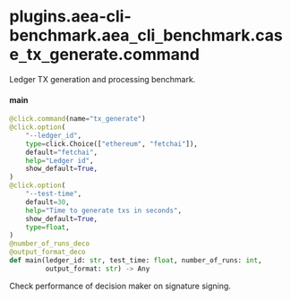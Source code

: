 <a id="plugins.aea-cli-benchmark.aea_cli_benchmark.case_tx_generate.command"></a>

# plugins.aea-cli-benchmark.aea`_`cli`_`benchmark.case`_`tx`_`generate.command

Ledger TX generation and processing benchmark.

<a id="plugins.aea-cli-benchmark.aea_cli_benchmark.case_tx_generate.command.main"></a>

#### main

```python
@click.command(name="tx_generate")
@click.option(
    "--ledger_id",
    type=click.Choice(["ethereum", "fetchai"]),
    default="fetchai",
    help="Ledger id",
    show_default=True,
)
@click.option(
    "--test-time",
    default=30,
    help="Time to generate txs in seconds",
    show_default=True,
    type=float,
)
@number_of_runs_deco
@output_format_deco
def main(ledger_id: str, test_time: float, number_of_runs: int,
         output_format: str) -> Any
```

Check performance of decision maker on signature signing.

